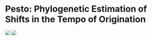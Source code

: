 # Pesto: Phylogenetic Estimation of Shifts in the Tempo of Origination

[![](https://img.shields.io/badge/docs-stable-blue.svg)](https://kopperud.github.io/Pesto.jl/stable)
[![](https://img.shields.io/badge/docs-dev-blue.svg)](https://kopperud.github.io/Pesto.jl/dev)
